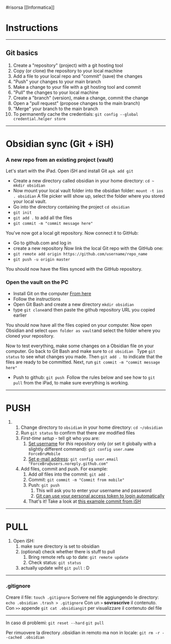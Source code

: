 #risorsa 
[[Informatica]]
# Instructions 
____
 
## Git basics

1.  Create a "repository" (project) with a git hosting tool 
2.  Copy (or clone) the repository to your local machine
3.  Add a file to your local repo and "commit" (save) the changes
4.  "Push" your changes to your main branch
5.  Make a change to your file with a git hosting tool and commit
6.  "Pull" the changes to your local machine
7.  Create a "branch" (version), make a change, commit the change
8.  Open a "pull request" (propose changes to the main branch)
9.  "Merge" your branch to the main branch
10. To permanently cache the credentials: `git config --global credential.helper store`
___
# Obsidian sync (Git + iSH)
### A new repo from an existing project (vault)
Let's start with the iPad. Open iSH and install Git `apk add git`
- Create a new directory called obsidian in your home directory: `cd ~ mkdir obsidian`
- Now mount your local vault folder into the obsidian folder: `mount -t ios . obsidian` A file picker willl show up, select the folder where you stored your local vault. 
- Go into the directory containing the project `cd obsidian`
- `git init`
- `git add .` to add all the files
- `git commit -m "commit message here"`

You've now got a local git repository. Now connect it to GitHub: 
- Go to github.com and log in 
- create a new repository
Now link the local Git repo with the GitHub one: 
- `git remote add origin https://github.com/username/repo_name`
- `git push -u origin master`

You should now have the files synced with the GitHub repository. 

### Open the vault on the PC

- Install Git on the computer [From here](https://git-scm.com/downloads)
- Follow the instructions 
- Open Git Bash and create a new directory `mkdir obsidian`
- type `git clone`and then paste the github repository URL you copied earlier 

You should now have all the files copied on your computer. Now open Obsidian and select `open folder as vault`and select the folder where you cloned your repository. 

Now to test everything, make some changes on a Obsidian file on your computer. Go back to Git Bash and make sure to `cd obsidian `
Type `git status` to see what changes you made. Then `git add . `to indicate that the files are ready to be committed. Next, run `git commit -m "commit message here"` 
- Push to github: `git push` 
Follow the rules below and see how to `git pull` from the iPad, to make sure everything is working. 

____
# PUSH
1.  1.  Change directory to `obsidian` in your home directory: `cd ~/obsidian`
    2.  Run `git status` to confirm that there _are_ modified files
    3.  _First-time setup_ - tell git who you are:
        1.  [Set username](https://docs.github.com/en/get-started/getting-started-with-git/setting-your-username-in-git) for _this_ repository only (or set it globally with a slightly different command): `git config user.name ForceBruMobile`
        2.  [Set e-mail address](https://docs.github.com/en/github/setting-up-and-managing-your-github-user-account/managing-email-preferences/setting-your-commit-email-address#setting-your-commit-email-address-in-git): `git config user.email "ForceBru@users.noreply.github.com"`
    4.  Add files, commit and push. For example:
        1.  Add _all_ files into the commit: `git add .`
        2.  Commit: `git commit -m "Commit from mobile"`
        3.  Push: `git push`
            1.  This will ask you to enter your username and password
            2.  [Git can use your personal access token to login automatically](https://docs.github.com/en/get-started/getting-started-with-git/why-is-git-always-asking-for-my-password)
        4.  That's it! Take a look at [this example commit from iSH](https://github.com/ForceBru/ObsidianVaultTest/commit/f642c3334a870ca8ab2aa1355528403502433b2b)

___

# PULL 
1. Open iSH: 
	1. make sure directory is set to obsidian
	2. (optional) check whether there is stuff to pull 
		1. Bring remote refs  up to date: `git remote update`
		2. Check status: `git status`
	3. actually update wiht `git pull`
: D

___
### .gitignore
Creare il file: 
`touch .gitignore`
Scrivere nel file aggiungendo le directory: 
`echo .obsidian .trash > .gitignore`
Con un `>` **sovrascrive** il contenuto. Con `>>` appende
`git cat .obsidiangit` per visualizzare il contenuto del file 

----
In caso di problemi: 
	`git reset --hard`
	`git pull`
	

Per rimuovere la directory .obsidian in remoto ma non in locale:
`git rm -r --cached .obsidian`